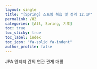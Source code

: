 ```yaml
---
layout: single
title: "[Spring] 스프링 복습 및 정리 12.1P"
permalink: /82
categories: [All, Spring, 기초]
toc: true
toc_sticky: true
toc_label: index
toc_icon: "fa-solid fa-indent"
author_profile: false
---
```

JPA 엔티티 간의 연관 관계 매핑